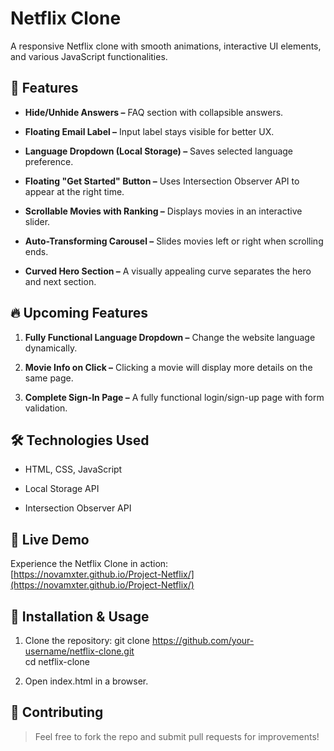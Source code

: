 # **Netflix Clone**

A responsive Netflix clone with smooth animations, interactive UI elements, and various JavaScript functionalities.

## 🚀 Features

- **Hide/Unhide Answers –** FAQ section with collapsible answers.

- **Floating Email Label –** Input label stays visible for better UX.

- **Language Dropdown (Local Storage) –** Saves selected language preference.

- **Floating "Get Started" Button –** Uses Intersection Observer API to appear at the right time.

- **Scrollable Movies with Ranking –** Displays movies in an interactive slider.

- **Auto-Transforming Carousel –** Slides movies left or right when scrolling ends.

- **Curved Hero Section –** A visually appealing curve separates the hero and next section.


## 🔥 Upcoming Features

1. **Fully Functional Language Dropdown –** Change the website language dynamically.

2. **Movie Info on Click –** Clicking a movie will display more details on the same page.

3. **Complete Sign-In Page –** A fully functional login/sign-up page with form validation.


## 🛠️ Technologies Used

- HTML, CSS, JavaScript

- Local Storage API

- Intersection Observer API


## 🔗 Live Demo

Experience the Netflix Clone in action:  
[https://novamxter.github.io/Project-Netflix/](https://novamxter.github.io/Project-Netflix/)


## 📂 Installation & Usage

1. Clone the repository:
git clone https://github.com/your-username/netflix-clone.git  
cd netflix-clone

2. Open index.html in a browser.


## 🤝 Contributing

> Feel free to fork the repo and submit pull requests for improvements!
